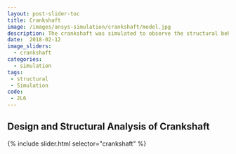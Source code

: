 ```yaml
---
layout: post-slider-toc
title: Crankshaft
image: /images/ansys-simulation/crankshaft/model.jpg
description: The crankshaft was simulated to observe the structural behaviour under external loading.
date:  2018-02-12
image_sliders:
  - crankshaft
categories:
  - simulation 
tags:
 - structural
 - Simulation
code:
 - 2L6
---
```


## Design and Structural Analysis of Crankshaft

{% include slider.html selector="crankshaft" %}
